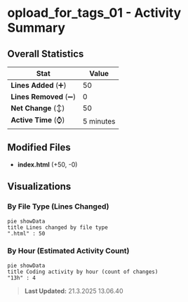 # opload_for_tags_01 - Activity Summary 

## Overall Statistics

| Stat                   | Value                                                             |
| ---------------------- | ----------------------------------------------------------------- |
| **Lines Added** (➕)   | 50                                          |
| **Lines Removed** (➖) | 0                                        |
| **Net Change** (↕)    | 50                |
| **Active Time** (⌚)   | 5 minutes |


## Modified Files
- **index.html** (+50, -0)

## Visualizations

### By File Type (Lines Changed)

```mermaid
pie showData
title Lines changed by file type
".html" : 50
```

### By Hour (Estimated Activity Count)

```mermaid
pie showData
title Coding activity by hour (count of changes)
"13h" : 4
```


> **Last Updated:** 21.3.2025 13.06.40